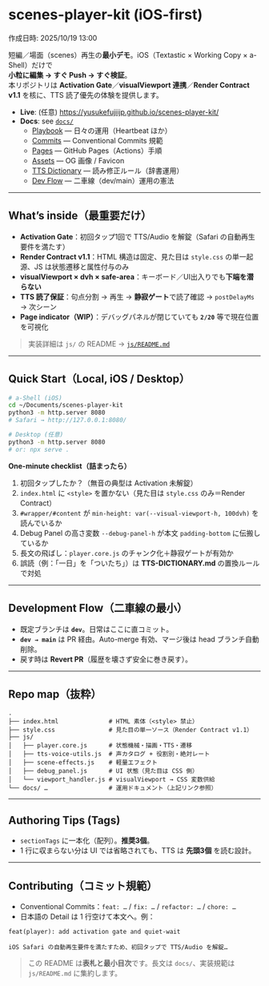 # scenes-player-kit (iOS-first)
作成日時: 2025/10/19 13:00

短編／場面（scenes）再生の**最小デモ**。iOS（Textastic × Working Copy × a-Shell）だけで  
**小粒に編集 → すぐ Push → すぐ検証**。  
本リポジトリは **Activation Gate**／**visualViewport 連携**／**Render Contract v1.1** を核に、TTS 読了優先の体験を提供します。

- **Live**: (任意) https://yusukefujiijp.github.io/scenes-player-kit/
- **Docs**: see [`docs/`](./docs)
  - [Playbook](./docs/README.playbook.md) — 日々の運用（Heartbeat ほか）
  - [Commits](./docs/COMMITS.md) — Conventional Commits 規範
  - [Pages](./docs/PAGES.md) — GitHub Pages（Actions）手順
  - [Assets](./docs/ASSETS.md) — OG 画像 / Favicon
  - [TTS Dictionary](./docs/TTS-DICTIONARY.md) — 読み修正ルール（辞書運用）
  - [Dev Flow](./docs/OPERATING-AGREEMENT.md) — 二車線（dev/main）運用の憲法

---

## What’s inside（最重要だけ）
- **Activation Gate**：初回タップ1回で TTS/Audio を解錠（Safari の自動再生要件を満たす）
- **Render Contract v1.1**：HTML 構造は固定、見た目は `style.css` の単一起源、JS は状態遷移と属性付与のみ
- **visualViewport × dvh × safe-area**：キーボード／UI出入りでも**下端を潜らない**
- **TTS 読了保証**：句点分割 → 再生 → **静寂ゲート**で読了確認 → `postDelayMs` → 次シーン
- **Page indicator（WIP）**：デバッグパネルが閉じていても **`2/20`** 等で現在位置を可視化

> 実装詳細は `js/` の README → [`js/README.md`](./js/README.md)

---

## Quick Start（Local, iOS / Desktop）
```bash
# a-Shell (iOS)
cd ~/Documents/scenes-player-kit
python3 -m http.server 8080
# Safari → http://127.0.0.1:8080/

# Desktop (任意)
python3 -m http.server 8080
# or: npx serve .
```

**One-minute checklist（詰まったら）**
1. 初回タップしたか？（無音の典型は Activation 未解錠）
2. `index.html` に `<style>` を置かない（見た目は `style.css` のみ＝Render Contract）
3. `#wrapper/#content` が `min-height: var(--visual-viewport-h, 100dvh)` を読んでいるか
4. Debug Panel の高さ変数 `--debug-panel-h` が本文 `padding-bottom` に伝搬しているか
5. 長文の飛ばし：`player.core.js` のチャンク化＋静寂ゲートが有効か
6. 誤読（例：「一日」を「ついたち」）は **TTS-DICTIONARY.md** の置換ルールで対処

---

## Development Flow（二車線の最小）
- 既定ブランチは **`dev`**。日常はここに直コミット。
- **`dev → main`** は PR 経由。Auto-merge 有効、マージ後は head ブランチ自動削除。
- 戻す時は **Revert PR**（履歴を壊さず安全に巻き戻す）。

---

## Repo map（抜粋）
```
.
├── index.html              # HTML 素体（<style> 禁止）
├── style.css               # 見た目の単一ソース（Render Contract v1.1）
├── js/
│   ├── player.core.js      # 状態機械・描画・TTS・遷移
│   ├── tts-voice-utils.js  # 声カタログ + 役割別・絶対レート
│   ├── scene-effects.js    # 軽量エフェクト
│   ├── debug_panel.js      # UI 状態（見た目は CSS 側）
│   └── viewport_handler.js # visualViewport → CSS 変数供給
└── docs/ …                 # 運用ドキュメント（上記リンク参照）
```

---

## Authoring Tips (Tags)
- `sectionTags` に一本化（配列）。**推奨3個**。
- 1 行に収まらない分は UI では省略されても、TTS は **先頭3個** を読む設計。

---

## Contributing（コミット規範）
- Conventional Commits：`feat: …` / `fix: …` / `refactor: …` / `chore: …`
- 日本語の Detail は 1 行空けて本文へ。例：
```
feat(player): add activation gate and quiet-wait

iOS Safari の自動再生要件を満たすため、初回タップで TTS/Audio を解錠…
```

> この README は**表札と最小目次**です。長文は `docs/`、実装規範は `js/README.md` に集約します。
